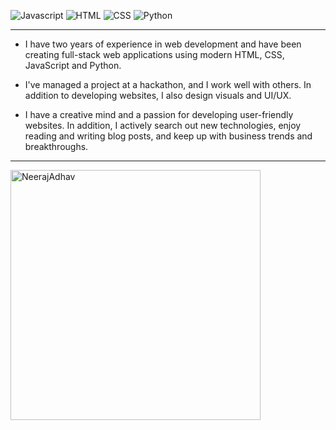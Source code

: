 ![Javascript](https://img.shields.io/badge/JavaScript-F7DF1E?logo=javascript&logoColor=white&style=for-the-badge "Javascript")
![HTML](https://img.shields.io/badge/HTML-E34F26?logo=html5&logoColor=white&style=for-the-badge "HTML")
![CSS](https://img.shields.io/badge/CSS-1572B6?logo=css3&logoColor=white&style=for-the-badge "CSS")
![Python](https://img.shields.io/badge/Python-14354C?style=for-the-badge&logo=python&logoColor=white "Python")

---
- I have two years of experience in web development and have been creating full-stack web applications using modern HTML, CSS, JavaScript and Python.

- I've managed a project at a hackathon, and I work well with others. In addition to developing websites, I also design visuals and UI/UX.

- I have a creative mind and a passion for developing user-friendly websites. In addition, I actively search out new technologies, enjoy reading and writing blog posts, and keep up with business trends and breakthroughs.
---

<a href="https://app.daily.dev/neerajadhav"><img src="https://api.daily.dev/devcards/ec5e2a92da1f43db93ec0fdfeb72b1af.png?r=h76" width="400" alt="NeerajAdhav"/></a>
